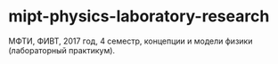 # mipt-physics-laboratory-research
МФТИ, ФИВТ, 2017 год, 4 семестр, концепции и модели физики (лабораторный практикум).
